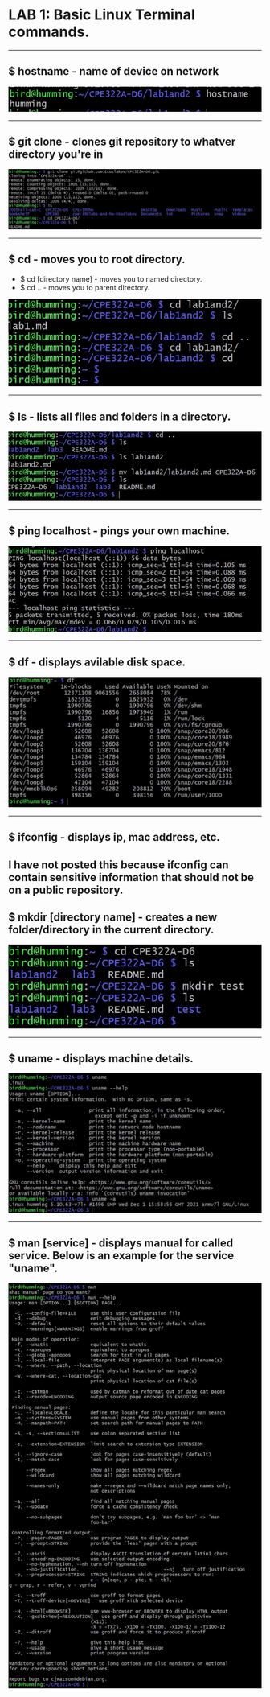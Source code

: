 
# LAB 1: Basic Linux Terminal commands.  

---
## $ hostname - name of device on network  
![hostname](lab1_images/hostname.jpg)

---
## $ git clone - clones git repository to whatver directory you're in  
![git clone](lab1_images/gitclone.jpg)

---
## $ cd - moves you to root directory.
- $ cd [directory name] - moves you to named directory.  
- $ cd .. - moves you to parent directory. 
 
![cd](lab1_images/cd..ls.jpg)

---
## $ ls - lists all files and folders in a directory.  
![ls](lab1_images/ls_and_mv.jpg)

---
## $ ping localhost - pings your own machine.
![pinglocalhost.jpg](lab1_images/pinglocalhost.jpg)

---
## $ df - displays avilable disk space.
![df](lab1_images/df.jpg)

---
## $ ifconfig - displays ip, mac address, etc. 
I have not posted this because ifconfig can contain sensitive information that should not be on a public repository.
---
## $ mkdir [directory name] - creates a new folder/directory in the current directory. 
![mkdir](lab1_images/mkdir.jpg)

---
## $ uname - displays machine details.
![uname](lab1_images/uname.jpg)

---
## $ man [service] - displays manual for called service. Below is an example for the service "uname".
![man](lab1_images/man.jpg)

